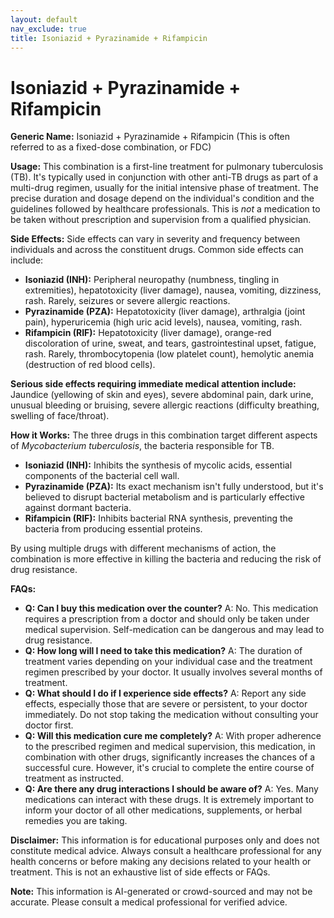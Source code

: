 ```yaml
---
layout: default
nav_exclude: true
title: Isoniazid + Pyrazinamide + Rifampicin
---
```


# Isoniazid + Pyrazinamide + Rifampicin

**Generic Name:** Isoniazid + Pyrazinamide + Rifampicin (This is often referred to as a fixed-dose combination, or FDC)

**Usage:** This combination is a first-line treatment for pulmonary tuberculosis (TB).  It's typically used in conjunction with other anti-TB drugs as part of a multi-drug regimen, usually for the initial intensive phase of treatment. The precise duration and dosage depend on the individual's condition and the guidelines followed by healthcare professionals.  This is *not* a medication to be taken without prescription and supervision from a qualified physician.

**Side Effects:**  Side effects can vary in severity and frequency between individuals and across the constituent drugs.  Common side effects can include:

* **Isoniazid (INH):** Peripheral neuropathy (numbness, tingling in extremities), hepatotoxicity (liver damage), nausea, vomiting, dizziness, rash.  Rarely, seizures or severe allergic reactions.
* **Pyrazinamide (PZA):** Hepatotoxicity (liver damage), arthralgia (joint pain), hyperuricemia (high uric acid levels), nausea, vomiting, rash.
* **Rifampicin (RIF):**  Hepatotoxicity (liver damage), orange-red discoloration of urine, sweat, and tears, gastrointestinal upset, fatigue, rash.  Rarely, thrombocytopenia (low platelet count), hemolytic anemia (destruction of red blood cells).

**Serious side effects requiring immediate medical attention include:**  Jaundice (yellowing of skin and eyes), severe abdominal pain, dark urine, unusual bleeding or bruising, severe allergic reactions (difficulty breathing, swelling of face/throat).

**How it Works:**  The three drugs in this combination target different aspects of *Mycobacterium tuberculosis*, the bacteria responsible for TB.

* **Isoniazid (INH):** Inhibits the synthesis of mycolic acids, essential components of the bacterial cell wall.
* **Pyrazinamide (PZA):**  Its exact mechanism isn't fully understood, but it's believed to disrupt bacterial metabolism and is particularly effective against dormant bacteria.
* **Rifampicin (RIF):** Inhibits bacterial RNA synthesis, preventing the bacteria from producing essential proteins.

By using multiple drugs with different mechanisms of action, the combination is more effective in killing the bacteria and reducing the risk of drug resistance.


**FAQs:**

* **Q: Can I buy this medication over the counter?** A: No. This medication requires a prescription from a doctor and should only be taken under medical supervision.  Self-medication can be dangerous and may lead to drug resistance.
* **Q: How long will I need to take this medication?** A: The duration of treatment varies depending on your individual case and the treatment regimen prescribed by your doctor.  It usually involves several months of treatment.
* **Q: What should I do if I experience side effects?** A:  Report any side effects, especially those that are severe or persistent, to your doctor immediately.  Do not stop taking the medication without consulting your doctor first.
* **Q: Will this medication cure me completely?** A:  With proper adherence to the prescribed regimen and medical supervision, this medication, in combination with other drugs, significantly increases the chances of a successful cure. However, it's crucial to complete the entire course of treatment as instructed.
* **Q: Are there any drug interactions I should be aware of?** A: Yes.  Many medications can interact with these drugs.  It is extremely important to inform your doctor of all other medications, supplements, or herbal remedies you are taking.


**Disclaimer:** This information is for educational purposes only and does not constitute medical advice.  Always consult a healthcare professional for any health concerns or before making any decisions related to your health or treatment.  This is not an exhaustive list of side effects or FAQs.


**Note:** This information is AI-generated or crowd-sourced and may not be accurate. Please consult a medical professional for verified advice.